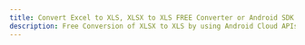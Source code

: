 ---title: Convert Excel to XLS, XLSX to XLS FREE Converter or Android SDKdescription: Free Conversion of XLSX to XLS by using Android Cloud APIs & SDKs. Also Create, Edit & Render Microsoft Excel, CSV and SpreadsheetML worksheets or spreadsheet in the Cloud.---
